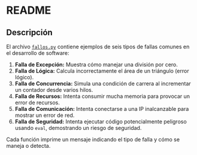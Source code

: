 # README

## Descripción

El archivo [`fallos.py`](fallos.py) contiene ejemplos de seis tipos de fallas comunes en el desarrollo de software:

1. **Falla de Excepción:** Muestra cómo manejar una división por cero.
2. **Falla de Lógica:** Calcula incorrectamente el área de un triángulo (error lógico).
3. **Falla de Concurrencia:** Simula una condición de carrera al incrementar un contador desde varios hilos.
4. **Falla de Recursos:** Intenta consumir mucha memoria para provocar un error de recursos.
5. **Falla de Comunicación:** Intenta conectarse a una IP inalcanzable para mostrar un error de red.
6. **Falla de Seguridad:** Intenta ejecutar código potencialmente peligroso usando `eval`, demostrando un riesgo de seguridad.

Cada función imprime un mensaje indicando el tipo de falla y cómo se maneja o detecta.


